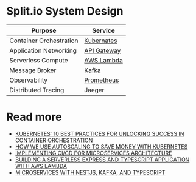 # Split.io System Design

| Purpose                 | Service                                                                                                                |
|-------------------------|------------------------------------------------------------------------------------------------------------------------|
| Container Orchestration | [Kubernates](../9_ContainerOrchestrationServices/Readme.md)                                   |
| Application Networking  | [API Gateway](../2_AWSServices/1_NetworkingAndContentDelivery/2_ApplicationNetworking/AmazonAPIGateway/Readme.md) |
| Serverless Compute      | [AWS Lambda](../2_AWSServices/3_ComputeServices/AWSLambda/Readme.md)                                              |
| Message Broker          | [Kafka](../5_MessageBrokers/Kafka/Readme.md)                                                  |
| Observability           | [Prometheus](../12_ObservabilityLogsServices/Prometheus.md)                                                                                                             |
| Distributed Tracing     | Jaeger                                                                                                                 |

# Read more
- [KUBERNETES: 10 BEST PRACTICES FOR UNLOCKING SUCCESS IN CONTAINER ORCHESTRATION](https://www.split.io/blog/kubernetes-10-best-practices-for-unlocking-success-in-container-orchestration/)
- [HOW WE USE AUTOSCALING TO SAVE MONEY WITH KUBERNETES](https://www.split.io/blog/how-to-use-autoscaling-to-save-money-with-kubernetes/)
- [IMPLEMENTING CI/CD FOR MICROSERVICES ARCHITECTURE](https://www.split.io/blog/implementing-ci-cd-for-microservices-architecture/)
- [BUILDING A SERVERLESS EXPRESS AND TYPESCRIPT APPLICATION WITH AWS LAMBDA](https://www.split.io/blog/building-a-serverless-express-and-typescript-application-with-aws-lambda/)
- [MICROSERVICES WITH NESTJS, KAFKA, AND TYPESCRIPT](https://www.split.io/blog/microservices-with-nestjs-kafka-and-typescript/)